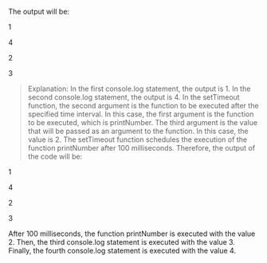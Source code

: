 The output will be:

1

4

2

3

>Explanation:
In the first console.log statement, the output is 1.
In the second console.log statement, the output is 4.
In the setTimeout function, the second argument is the function to be executed after the specified time interval. In this case, the first argument is the function to be executed, which is printNumber. The third argument is the value that will be passed as an argument to the function. In this case, the value is 2.
The setTimeout function schedules the execution of the function printNumber after 100 milliseconds. Therefore, the output of the code will be:

1

4

2

3

After 100 milliseconds, the function printNumber is executed with the value 2.
Then, the third console.log statement is executed with the value 3.
Finally, the fourth console.log statement is executed with the value 4.